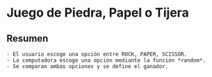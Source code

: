 # Juego de Piedra, Papel o Tijera

## Resumen

>
    - El usuario escoge una opción entre ROCK, PAPER, SCISSOR.
    - La computadora escoge una opción mediante la función *random*.
    - Se comparan ambas opciones y se define el ganador.
>